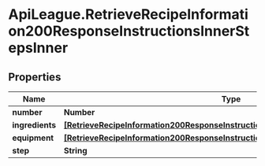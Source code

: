 # ApiLeague.RetrieveRecipeInformation200ResponseInstructionsInnerStepsInner

## Properties

Name | Type | Description | Notes
------------ | ------------- | ------------- | -------------
**number** | **Number** |  | [optional] 
**ingredients** | [**[RetrieveRecipeInformation200ResponseInstructionsInnerStepsInnerIngredientsInner]**](RetrieveRecipeInformation200ResponseInstructionsInnerStepsInnerIngredientsInner.md) |  | [optional] 
**equipment** | [**[RetrieveRecipeInformation200ResponseInstructionsInnerStepsInnerIngredientsInner]**](RetrieveRecipeInformation200ResponseInstructionsInnerStepsInnerIngredientsInner.md) |  | [optional] 
**step** | **String** |  | [optional] 


